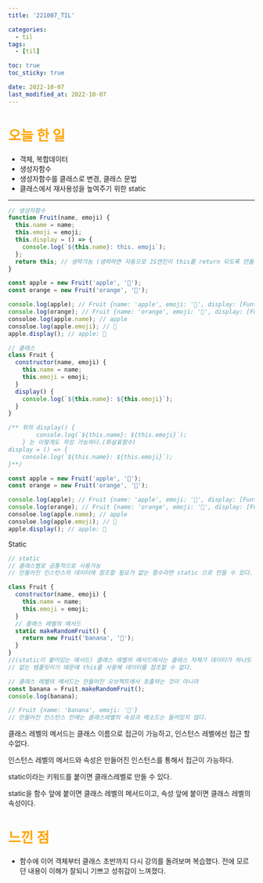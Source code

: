 ```yaml
---
title: '221007_TIL'

categories:
  - til
tags:
  - [til]

toc: true
toc_sticky: true

date: 2022-10-07
last_modified_at: 2022-10-07
---
```


# <span style="color:orange"> 오늘 한 일</span>

- 객체, 복합데이터
- 생성자함수
- 생성자함수를 클래스로 변경, 클래스 문법
- 클래스에서 재사용성을 높여주기 위한 static

---

```javascript
// 생성자함수
function Fruit(name, emoji) {
  this.name = name;
  this.emoji = emoji;
  this.display = () => {
    console.log(`${this.name}: this. emoji`);
  };
  return this; // 생략가능 (생략하면 자동으로 JS엔진이 this를 return 되도록 만들어줌)
}

const apple = new Fruit('apple', '🍎');
const orange = new Fruit('orange', '🍊');

console.log(apple); // Fruit {name: 'apple', emoji: '🍎', display: [Funtion (anonymous)])}
console.log(orange); // Fruit {name: 'orange', emoji: '🍊', display: [Funtion (anonymous)])}
consoloe.log(apple.name); // apple
consoloe.log(apple.emoji); // 🍎
apple.display(); // apple: 🍎
```

```javascript
// 클래스
class Fruit {
  constructor(name, emoji) {
    this.name = name;
    this.emoji = emoji;
  }
  display() {
    console.log(`${this.name}: ${this.emoji}`);
  }
}

/** 위의 display() {
		console.log(`${this.name}: ${this.emoji}`);
	} 는 이렇게도 작성 가능하다.(화살표함수)
display = () => {
	console.log(`${this.name}: ${this.emoji}`);
}**/

const apple = new Fruit('apple', '🍎');
const orange = new Fruit('orange', '🍊');

console.log(apple); // Fruit {name: 'apple', emoji: '🍎', display: [Funtion (anonymous)])}
console.log(orange); // Fruit {name: 'orange', emoji: '🍊', display: [Funtion (anonymous)])}
consoloe.log(apple.name); // apple
consoloe.log(apple.emoji); // 🍎
apple.display(); // apple: 🍎
```

Static

```javascript
// static
// 클래스별로 공통적으로 사용가능
// 만들어진 인스턴스의 데이터에 참조할 필요가 없는 함수라면 static 으로 만들 수 있다.

class Fruit {
  constructor(name, emoji) {
    this.name = name;
    this.emoji = emoji;
  }
  // 클래스 레벨의 메서드
  static makeRandomFruit() {
    return new Fruit('banana', '🍌');
  }
}
//(static이 붙어있는 메서드) 클래스 레벨의 메서드에서는 클래스 자체가 데이터가 하나도
// 없는 템플릿이기 때문에 this를 사용해 데이터를 참조할 수 없다.

// 클래스 레벨의 메서드는 만들어진 오브젝트에서 호출하는 것이 아니라
const banana = Fruit.makeRandomFruit();
console.log(banana);

// Fruit {name: 'banana', emoji: '🍌'}
// 만들어진 인스턴스 안에는 클래스레벨의 속성과 메소드는 들어있지 않다.
```

클래스 레벨의 메서드는 클래스 이름으로 접근이 가능하고, 인스턴스 레벨에선 접근 할수없다.

인스턴스 레벨의 메서드와 속성은 만들어진 인스턴스를 통해서 접근이 가능하다.

static이라는 키워드를 붙이면 클래스레벨로 만들 수 있다.

static을 함수 앞에 붙이면 클래스 레벨의 메서드이고, 속성 앞에 붙이면 클래스 레벨의 속성이다.

# <span style="color:orange"> 느낀 점</span>

- 함수에 이어 객체부터 클래스 초반까지 다시 강의를 돌려보며 복습했다.
  전에 모르던 내용이 이해가 잘되니 기쁘고 성취감이 느껴졌다.
